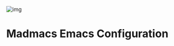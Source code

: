 
![img](https://github.com/certainty/madmacs/assets/338957/343aee3b-2738-458f-a2ac-1e6357c861cd])

# Madmacs Emacs Configuration
